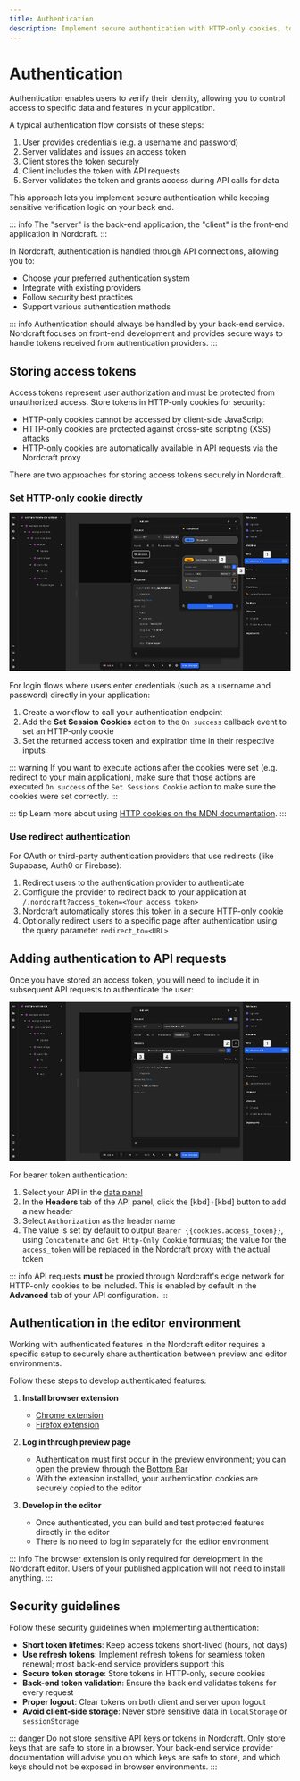 ```yaml
---
title: Authentication
description: Implement secure authentication with HTTP-only cookies, token handling, and request authorization for protected resources in Nordcraft applications.
---
```


# Authentication

Authentication enables users to verify their identity, allowing you to control access to specific data and features in your application.

A typical authentication flow consists of these steps:

1. User provides credentials (e.g. a username and password)
2. Server validates and issues an access token
3. Client stores the token securely
4. Client includes the token with API requests
5. Server validates the token and grants access during API calls for data

This approach lets you implement secure authentication while keeping sensitive verification logic on your back end.

::: info
The "server" is the back-end application, the "client" is the front-end application in Nordcraft.
:::

In Nordcraft, authentication is handled through API connections, allowing you to:

- Choose your preferred authentication system
- Integrate with existing providers
- Follow security best practices
- Support various authentication methods

::: info
Authentication should always be handled by your back-end service. Nordcraft focuses on front-end development and provides secure ways to handle tokens received from authentication providers.
:::

## Storing access tokens

Access tokens represent user authorization and must be protected from unauthorized access. Store tokens in HTTP-only cookies for security:

- HTTP-only cookies cannot be accessed by client-side JavaScript
- HTTP-only cookies are protected against cross-site scripting (XSS) attacks
- HTTP-only cookies are automatically available in API requests via the Nordcraft proxy

There are two approaches for storing access tokens securely in Nordcraft.

### Set HTTP-only cookie directly

![Set HTTP-only cookie|16/9](set-http-only-cookie.webp)

For login flows where users enter credentials (such as a username and password) directly in your application:

1. Create a workflow to call your authentication endpoint
2. Add the **Set Session Cookies** action to the `On success` callback event to set an HTTP-only cookie
3. Set the returned access token and expiration time in their respective inputs

::: warning
If you want to execute actions after the cookies were set (e.g. redirect to your main application), make sure that those actions are executed `On success` of the `Set Sessions Cookie` action to make sure the cookies were set correctly.
:::

::: tip
Learn more about using [HTTP cookies on the MDN documentation](https://developer.mozilla.org/en-US/docs/Web/HTTP/Guides/Cookies).
:::

### Use redirect authentication

For OAuth or third-party authentication providers that use redirects (like Supabase, Auth0 or Firebase):

1. Redirect users to the authentication provider to authenticate
2. Configure the provider to redirect back to your application at `/.nordcraft?access_token=<Your access token>`
3. Nordcraft automatically stores this token in a secure HTTP-only cookie
4. Optionally redirect users to a specific page after authentication using the query parameter `redirect_to=<URL>`

## Adding authentication to API requests

Once you have stored an access token, you will need to include it in subsequent API requests to authenticate the user:

![Add authorization header|16/9](add-authorization-header.webp)

For bearer token authentication:

1. Select your API in the [data panel](/the-editor/data-panel)
2. In the **Headers** tab of the API panel, click the [kbd]+[kbd] button to add a new header
3. Select `Authorization` as the header name
4. The value is set by default to output `Bearer {{cookies.access_token}}`, using `Concatenate` and `Get Http-Only Cookie` formulas; the value for the `access_token` will be replaced in the Nordcraft proxy with the actual token

::: info
API requests **must** be proxied through Nordcraft's edge network for HTTP-only cookies to be included. This is enabled by default in the **Advanced** tab of your API configuration.
:::

## Authentication in the editor environment

Working with authenticated features in the Nordcraft editor requires a specific setup to securely share authentication between preview and editor environments.

Follow these steps to develop authenticated features:

1. **Install browser extension**

   - [Chrome extension](https://chromewebstore.google.com/detail/toddle/hfhgjncckomifajhndceigiaiojhlllp)
   - [Firefox extension](https://addons.mozilla.org/en-US/firefox/addon/toddle/)

2. **Log in through preview page**

   - Authentication must first occur in the preview environment; you can open the preview through the [Bottom Bar](/the-editor/bottom-bar)
   - With the extension installed, your authentication cookies are securely copied to the editor

3. **Develop in the editor**

   - Once authenticated, you can build and test protected features directly in the editor
   - There is no need to log in separately for the editor environment

::: info
The browser extension is only required for development in the Nordcraft editor. Users of your published application will not need to install anything.
:::

## Security guidelines

Follow these security guidelines when implementing authentication:

- **Short token lifetimes**: Keep access tokens short-lived (hours, not days)
- **Use refresh tokens**: Implement refresh tokens for seamless token renewal; most back-end service providers support this
- **Secure token storage**: Store tokens in HTTP-only, secure cookies
- **Back-end token validation**: Ensure the back end validates tokens for every request
- **Proper logout**: Clear tokens on both client and server upon logout
- **Avoid client-side storage**: Never store sensitive data in `localStorage` or `sessionStorage`

::: danger
Do not store sensitive API keys or tokens in Nordcraft. Only store keys that are safe to store in a browser. Your back-end service provider documentation will advise you on which keys are safe to store, and which keys should not be exposed in browser environments.
:::
